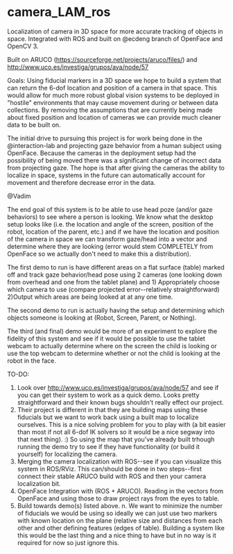 # camera_LAM_ros
Localization of camera in 3D space for more accurate tracking of objects in space. Integrated with ROS and built on @ecdeng branch of OpenFace and OpenCV 3.

Built on ARUCO (https://sourceforge.net/projects/aruco/files/) and http://www.uco.es/investiga/grupos/ava/node/57

Goals: 
Using fiducial markers in a 3D space we hope to build a system that can return the 6-dof location and position of a camera in that space. This would allow for much more robust global vision systems to be deployed in "hostile" environments that may cause movement during or between data collections. By removing the assumptions that are currently being made about fixed position and location of cameras we can provide much cleaner data to be built on. 

The initial drive to pursuing this project is for work being done in the @interaction-lab and projecting gaze behavior from a human subject using OpenFace. Because the cameras in the deployment setup had the possibility of being moved there was a significant change of incorrect data from projecting gaze. The hope is that after giving the cameras the ability to localize in space, systems in the future can automatically account for movement and therefore decrease error in the data.

@Vadim 

The end goal of this system is to be able to use head poze (and/or gaze behaviors) to see where a person is looking. We know what the desktop setup looks like (i.e. the location and angle of the screen, position of the robot, location of the parent, etc.) and if we have the location and position of the camera in space we can transform gaze/head into a vector and determine where they are looking (error would stem COMPLETELY from OpenFace so we actually don't need to make this a distribution).

The first demo to run is have different areas on a flat surface (table) marked off and track gaze behavior/head pose using 2 cameras (one looking down from overhead and one from the tablet plane) and 1) Appropriately choose which camera to use (compare projected error--relatively straightforward) 2)Output which areas are being looked at at any one time.

The second demo to run is actually having the setup and determining which objects someone is looking at (Robot, Screen, Parent, or Nothing).

The third (and final) demo would be more of an experiment to explore the fidelity of this system and see if it would be possible to use the tablet webcam to actually determine where on the screen the child is looking or use the top webcam to determine whether or not the child is looking at the robot in the face.

TO-DO: 

1. Look over http://www.uco.es/investiga/grupos/ava/node/57 and see if you can get their system to work as a quick demo. Looks pretty straightforward and their known bugs shouldn't really effect our project. 
2. Their project is different in that they are building maps using these fiducials but we want to work back using a built map to localize ourselves. This is a nice solving problem for you to play with (a bit easier than most if not all 6-dof IK solvers so it would be a nice segway into that next thing). :) So using the map that you've already built trhough running the demo try to see if they have functionality (or build it yourself) for localizing the camera. 
3. Merging the camera localization with ROS--see if you can visualize this system in ROS/RViz. This can/should be done in two steps--first connect their stable ARUCO build with ROS and then your camera localization bit.
4. OpenFace Integration with (ROS + ARUCO). Reading in the vectors from OpenFace and using those to draw project rays from the eyes to table. 
5. Build towards demo(s) listed above.
n. We want to minimize the number of fiducials we would be using so ideally we can just use two markers with known location on the plane (relative size and distances from each other and other defining features (edges of table). Building a system like this would be the last thing and a nice thing to have but in no way is it required for now so just ignore this. 
